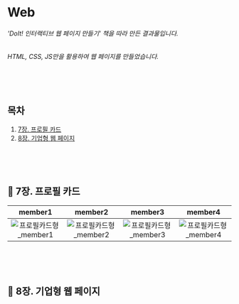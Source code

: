 # Web
<p>
  <h6>'DoIt! 인터랙티브 웹 페이지 만들기' 책을 따라 만든 결과물입니다.</h6>
  <h6>HTML, CSS, JS만을 활용하여 웹 페이지를 만들었습니다.</h6>
</p>
<br><br>

## 목차
1. [7장. 프로필 카드](#📌-7장.-프로필-카드)
2. [8장. 기업형 웹 페이지](#📌-8장.-기업형-웹-페이지)

<br><br><br>

## 📌 7장. 프로필 카드

|     member1     |     member2     |     member3     |     member4     |
|:--------------: | :-------------: | :--------------:| :--------------:|
| ![프로필카드형_member1](https://github.com/kimseryeong/web/assets/106288108/3d8da97f-7aef-45d3-8513-3dac4e541d94) | ![프로필카드형_member2](https://github.com/kimseryeong/web/assets/106288108/71d6bde3-311b-4f1a-a156-72ed9d64c5e6) | ![프로필카드형_member3](https://github.com/kimseryeong/web/assets/106288108/e37e588b-efc6-4100-9d1f-fdc6d8bebb9e) | ![프로필카드형_member4](https://github.com/kimseryeong/web/assets/106288108/33244ea2-f078-4939-984f-feb7a51aff8a) |

<br><br><br>
## 📌 8장. 기업형 웹 페이지
